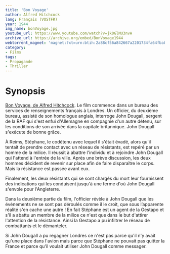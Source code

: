 ```yaml
---
title: 'Bon Voyage'
author: Alfred Hitchcock
lang: Français (VOSTFR)
year: 1944
img_name: bonVoyage.jpg
youtube_url: https://www.youtube.com/watch?v=jk0GlMU3nvA
archive_url: https://archive.org/embed/BonVoyage1944
webtorrent_magnet: 'magnet:?xt=urn:btih:2a88cf56a842667a2201734fa64fbab469fc9cee&dn=bp3ABX60DPE5.mp4&tr=udp://explodie.org:6969&tr=udp://tracker.coppersurfer.tk:6969&tr=udp://tracker.empire-js.us:1337&tr=udp://tracker.leechers-paradise.org:6969&tr=udp://tracker.opentrackr.org:1337&tr=wss://tracker.btorrent.xyz&tr=wss://tracker.fastcast.nz&tr=wss://tracker.openwebtorrent.com&as=https://seed01.bitchute.com/8929/bp3ABX60DPE5.mp4&as=https://seed02.bitchute.com/8929/bp3ABX60DPE5.mp4&as=https://seed03.bitchute.com/8929/bp3ABX60DPE5.mp4&xs=https://www.bitchute.com/torrent/8929/bp3ABX60DPE5.webtorrent'
category:
- Films
tags:
- Propagande
- Thriller
---
```



# Synopsis
[Bon Voyage, de Alfred Hitchcock](https://www.amazon.fr/gp/product/B00FESKTOA/ref=as_li_qf_sp_asin_il_tl?ie=UTF8&tag=ctimes-21&camp=1642&creative=6746&linkCode=as2&creativeASIN=B00FESKTOA&linkId=06236259f1bc5d64b03176cc42bd0038). Le film commence dans un bureau des services de renseignements français à Londres. Un officier, du deuxième bureau, assisté de son homologue anglais, interroge John Dougall, sergent de la RAF qui s'est enfui d'Allemagne en compagnie d'un autre détenu, sur les conditions de son arrivée dans la capitale britannique. John Dougall s'exécute de bonne grâce.

À Reims, Stéphane, le codétenu avec lequel il s'était évadé, alors qu'il tentait de prendre contact avec un réseau de résistants, est repéré par un homme de la milice. Il réussit à abattre l'individu et à rejoindre John Dougall qui l'attend à l'entrée de la ville. Après une brève discussion, les deux hommes décident de revenir sur place afin de faire disparaître le corps. Mais la résistance est passée avant eux.

Finalement, les deux résistants qui se sont chargés du mort leur fournissent des indications qui les conduisent jusqu'à une ferme d'où John Dougall s'envole pour l'Angleterre.

Dans la deuxième partie du film, l'officier révèle à John Dougall que les événements ne se sont pas déroulés comme il le croit, que sous l’apparente réalité s'en cache une autre ! En fait Stéphane est un agent de la Gestapo et s'il a abattu un membre de la milice ce n'est que dans le but d'attirer l'attention de la résistance. Ainsi la Gestapo a pu infiltrer le réseau de combattants et le démanteler.

Si John Dougall a pu regagner Londres ce n'est pas parce qu'il n'y avait qu'une place dans l'avion mais parce que Stéphane ne pouvait pas quitter la France et parce qu'il voulait utiliser John Dougall comme messager.
